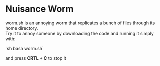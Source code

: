 
<h1 aling="center"> Nuisance Worm </h1>

<p> worm.sh is an annoying worm that replicates
a bunch of files through its home 
directory. <br>
Try it to annoy someone by downloading 
the code and running it simply with:  </p>
`sh bash worm.sh` <p> and press <b>CRTL + C</b> to stop it </p>
